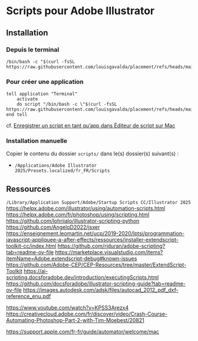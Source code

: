 # Scripts pour Adobe Illustrator

## Installation

### Depuis le terminal
```
/bin/bash -c "$(curl -fsSL https://raw.githubusercontent.com/louisgavalda/placement/refs/heads/main/install.sh)"
```

### Pour créer une application
```
tell application "Terminal"
	activate
	do script "/bin/bash -c \"$(curl -fsSL https://raw.githubusercontent.com/louisgavalda/placement/refs/heads/main/install.sh)\""
end tell
```
cf. [Enregistrer un script en tant qu’app dans Éditeur de script sur Mac](https://support.apple.com/fr-fr/guide/script-editor/scpedt1072/2.11/mac/15.0)

### Installation manuelle
Copier le contenu du dossier `scripts/` dans le(s) dossier(s) suivant(s) :
- `/Applications/Adobe Illustrator 2025/Presets.localized/fr_FR/Scripts`

## Ressources
`/Library/Application Support/Adobe/Startup Scripts CC/Illustrator 2025`
https://helpx.adobe.com/illustrator/using/automation-scripts.html
https://helpx.adobe.com/fr/photoshop/using/scripting.html
https://github.com/lohriialo/illustrator-scripting-python
https://github.com/AngeloD2022/jsxer
https://enseignement.leomartin.net/ucp/2019-2020/lptsi/programmation-javascript-appliquee-a-after-effects/ressources/installer-extendscript-toolkit-cc/index.html
https://github.com/rjduran/adobe-scripting?tab=readme-ov-file
https://marketplace.visualstudio.com/items?itemName=Adobe.extendscript-debug#known-issues
https://github.com/Adobe-CEP/CEP-Resources/tree/master/ExtendScript-Toolkit
https://ai-scripting.docsforadobe.dev/introduction/executingScripts.html
https://github.com/docsforadobe/illustrator-scripting-guide?tab=readme-ov-file
https://images.autodesk.com/adsk/files/autocad_2012_pdf_dxf-reference_enu.pdf
 
https://www.youtube.com/watch?v=KPSS3Arezx4
https://creativecloud.adobe.com/fr/discover/video/Crash-Course-Automating-Photoshop-Part-2-with-Tim-Moebest/20821

https://support.apple.com/fr-fr/guide/automator/welcome/mac